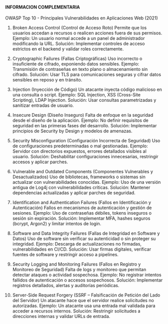 #### INFORMACION COMPLEMENTARIA

OWASP Top 10 - Principales Vulnerabilidades en Aplicaciones Web (2021)
1. Broken Access Control (Control de Acceso Roto)
    Permite que los usuarios accedan a recursos o realicen acciones fuera de sus permisos.
    Ejemplo: Un usuario normal accede a un panel de administrador modificando la URL.
    Solución: Implementar controles de acceso estrictos en el backend y validar roles correctamente.

2. Cryptographic Failures (Fallas Criptográficas)
    Uso incorrecto o insuficiente de cifrado, exponiendo datos sensibles.
    Ejemplo: Transmisión de contraseñas en texto plano o almacenamiento sin cifrado.
    Solución: Usar TLS para comunicaciones seguras y cifrar datos sensibles en reposo y en tránsito.

3. Injection (Inyección de Código)
    Un atacante inyecta código malicioso en una consulta o script.
    Ejemplo: SQL Injection, XSS (Cross-Site Scripting), LDAP Injection.
    Solución: Usar consultas parametrizadas y sanitizar entradas de usuario.

4. Insecure Design (Diseño Inseguro)
    Falta de enfoque en la seguridad desde el diseño de la aplicación.
    Ejemplo: No definir requisitos de seguridad en las primeras fases del desarrollo.
    Solución: Implementar principios de Security by Design y modelos de amenazas.

5. Security Misconfiguration (Configuración Incorrecta de Seguridad)
    Uso de configuraciones predeterminadas o mal gestionadas.
    Ejemplo: Servidor con directorios expuestos, errores detallados visibles al usuario.
    Solución: Deshabilitar configuraciones innecesarias, restringir accesos y aplicar parches.

6. Vulnerable and Outdated Components (Componentes Vulnerables y Desactualizados)
    Uso de bibliotecas, frameworks o sistemas sin actualizar con vulnerabilidades conocidas.
    Ejemplo: Uso de una versión antigua de Log4j con vulnerabilidades críticas.
    Solución: Mantener dependencias actualizadas y aplicar parches de seguridad.

7. Identification and Authentication Failures (Fallos en Identificación y Autenticación)
    Fallos en mecanismos de autenticación y gestión de sesiones.
    Ejemplo: Uso de contraseñas débiles, tokens inseguros o sesión sin expiración.
    Solución: Implementar MFA, hashes seguros (bcrypt, Argon2) y limitar intentos de login.

8. Software and Data Integrity Failures (Fallas de Integridad en Software y Datos)
    Uso de software sin verificar su autenticidad o sin proteger su integridad.
    Ejemplo: Descarga de actualizaciones no firmadas, vulnerabilidades en CI/CD.
    Solución: Usar firmas digitales, verificar fuentes de software y restringir acceso a pipelines.

9. Security Logging and Monitoring Failures (Fallos en Registro y Monitoreo de Seguridad)
    Falta de logs y monitoreo que permitan detectar ataques o actividad sospechosa.
    Ejemplo: No registrar intentos fallidos de autenticación o accesos sospechosos.
    Solución: Implementar registros detallados, alertas y auditorías periódicas.

10. Server-Side Request Forgery (SSRF – Falsificación de Petición del Lado del Servidor)
    Un atacante hace que el servidor realice solicitudes no autorizadas.
    Ejemplo: Un atacante usa una entrada mal validada para acceder a recursos internos.
    Solución: Restringir solicitudes a direcciones internas y validar URLs de entrada.
